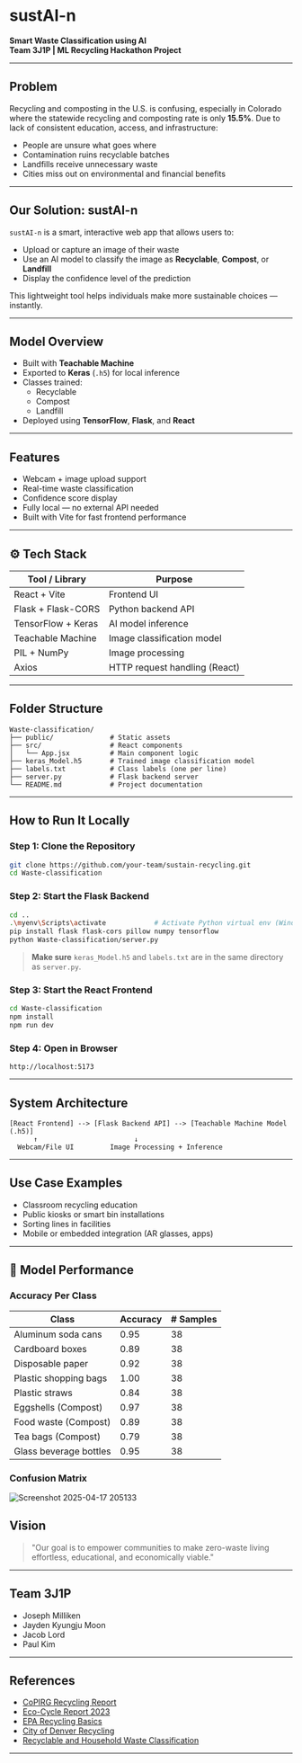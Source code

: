 # sustAI-n  
**Smart Waste Classification using AI**  
**Team 3J1P | ML Recycling Hackathon Project**

---

## Problem

Recycling and composting in the U.S. is confusing, especially in Colorado where the statewide recycling and composting rate is only **15.5%**. Due to lack of consistent education, access, and infrastructure:

- People are unsure what goes where  
- Contamination ruins recyclable batches  
- Landfills receive unnecessary waste  
- Cities miss out on environmental and financial benefits

---

## Our Solution: sustAI-n

`sustAI-n` is a smart, interactive web app that allows users to:

- Upload or capture an image of their waste  
- Use an AI model to classify the image as **Recyclable**, **Compost**, or **Landfill**  
- Display the confidence level of the prediction  

This lightweight tool helps individuals make more sustainable choices — instantly.

---

## Model Overview

- Built with **Teachable Machine**  
- Exported to **Keras** (`.h5`) for local inference  
- Classes trained:  
  - Recyclable  
  - Compost  
  - Landfill  
- Deployed using **TensorFlow**, **Flask**, and **React**

---

## Features

- Webcam + image upload support  
- Real-time waste classification  
- Confidence score display  
- Fully local — no external API needed  
- Built with Vite for fast frontend performance

---

## ⚙️ Tech Stack

| Tool / Library         | Purpose                            |
|------------------------|------------------------------------|
| React + Vite           | Frontend UI                        |
| Flask + Flask-CORS     | Python backend API                 |
| TensorFlow + Keras     | AI model inference                 |
| Teachable Machine      | Image classification model         |
| PIL + NumPy            | Image processing                   |
| Axios                  | HTTP request handling (React)      |

---

## Folder Structure

```
Waste-classification/
├── public/              # Static assets
├── src/                 # React components
│   └── App.jsx          # Main component logic
├── keras_Model.h5       # Trained image classification model
├── labels.txt           # Class labels (one per line)
├── server.py            # Flask backend server
└── README.md            # Project documentation
```

---

## How to Run It Locally

### Step 1: Clone the Repository

```bash
git clone https://github.com/your-team/sustain-recycling.git
cd Waste-classification
```

### Step 2: Start the Flask Backend

```bash
cd ..
.\myenv\Scripts\activate            # Activate Python virtual env (Windows)
pip install flask flask-cors pillow numpy tensorflow
python Waste-classification/server.py
```

> **Make sure** `keras_Model.h5` and `labels.txt` are in the same directory as `server.py`.

### Step 3: Start the React Frontend

```bash
cd Waste-classification
npm install
npm run dev
```

### Step 4: Open in Browser

```
http://localhost:5173
```

---

## System Architecture

```
[React Frontend] --> [Flask Backend API] --> [Teachable Machine Model (.h5)]
      ↑                        ↓
  Webcam/File UI         Image Processing + Inference
```

---

## Use Case Examples

- Classroom recycling education  
- Public kiosks or smart bin installations  
- Sorting lines in facilities  
- Mobile or embedded integration (AR glasses, apps)

---
## 🧽 Model Performance

### Accuracy Per Class

| Class                  | Accuracy | # Samples |
|------------------------|----------|-----------|
| Aluminum soda cans     | 0.95     | 38        |
| Cardboard boxes        | 0.89     | 38        |
| Disposable paper       | 0.92     | 38        |
| Plastic shopping bags  | 1.00     | 38        |
| Plastic straws         | 0.84     | 38        |
| Eggshells (Compost)    | 0.97     | 38        |
| Food waste (Compost)   | 0.89     | 38        |
| Tea bags (Compost)     | 0.79     | 38        |
| Glass beverage bottles | 0.95     | 38        |


### Confusion Matrix

![Screenshot 2025-04-17 205133](https://github.com/user-attachments/assets/9d580f5e-78cc-4a9f-9eef-575650d288f2)


## Vision

> "Our goal is to empower communities to make zero-waste living effortless, educational, and economically viable."

---

## Team 3J1P

- Joseph Milliken
- Jayden Kyungju Moon
- Jacob Lord
- Paul Kim

---

## References

- [CoPIRG Recycling Report](https://pirg.org/colorado/resources/recycling-a-missed-opportunity-to-make-denver-more-sustainable/)
- [Eco-Cycle Report 2023](https://ecocycle.org/)
- [EPA Recycling Basics](https://www.epa.gov/recycle)
- [City of Denver Recycling](https://www.denvergov.org/Government/Departments/Denver-Recycles)
- [Recyclable and Household Waste Classification](https://www.kaggle.com/datasets/alistairking/recyclable-and-household-waste-classification)
---



